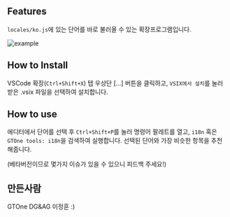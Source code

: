 ## Features

`locales/ko.js`에 있는 단어를 바로 불러올 수 있는 확장프로그램입니다.

![example](https://i.ibb.co/njkKRFP/ezgif-3-57443f3178.gif)

## How to Install

VSCode 확장(`Ctrl+Shift+X`) 탭 우상단 [...] 버튼을 클릭하고, `VSIX에서 설치`를 눌러 받은 .vsix 파일을 선택하여 설치합니다.

## How to use

에디터에서 단어를 선택 후 `Ctrl+Shift+P`를 눌러 명령어 팔레트를 열고, `i18n` 혹은 `GTOne tools: i18n`을 검색하여 실행합니다.
선택된 단어와 가장 비슷한 항목을 추천해줍니다.

(베타버전이므로 몇가지 이슈가 있을 수 있으니 피드백 주세요!)


## 만든사람

GTOne DG&AG 이정훈 :)
